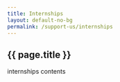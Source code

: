 ```yaml
---
title: Internships
layout: default-no-bg
permalink: /support-us/internships
---
```


## {{ page.title }}

internships contents
